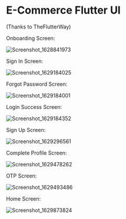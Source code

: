 


# E-Commerce Flutter UI 
(Thanks to TheFlutterWay)

Onboarding Screen:

![Screenshot_1628841973](https://user-images.githubusercontent.com/83662229/129325472-c6e8324c-1a88-4ff5-906f-2f93cf9e03bd.png)

Sign In Screen:

![Screenshot_1629184025](https://user-images.githubusercontent.com/83662229/129679911-050a3701-d6e1-4bf2-9c12-de06d89a6c39.png)

Forgot Password Screen:

![Screenshot_1629184001](https://user-images.githubusercontent.com/83662229/129679977-cd93aa90-37f4-49fe-a38c-a6800c461398.png)

Login Success Screen:

![Screenshot_1629184352](https://user-images.githubusercontent.com/83662229/129680559-e1d6f741-eda2-468c-a98f-bec5b20c85c3.png)

Sign Up Screen:

![Screenshot_1629296561](https://user-images.githubusercontent.com/83662229/129915827-4cef147e-81d7-4655-a5af-153a3f0af0c0.png)

Complete Profile Screen:

![Screenshot_1629478262](https://user-images.githubusercontent.com/83662229/130267421-fa9f9a69-a6ea-4980-8852-29900c0b61fc.png)

OTP Screen:

![Screenshot_1629493486](https://user-images.githubusercontent.com/83662229/130293335-cbafa7dd-b59c-4b14-b8d7-bade078aa0e4.png)

Home Screen:

![Screenshot_1629873824](https://user-images.githubusercontent.com/83662229/130739800-f46510ce-a491-415d-9e42-10349034991a.png)






